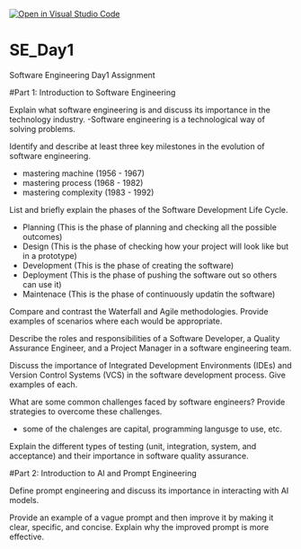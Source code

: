 [![Open in Visual Studio Code](https://classroom.github.com/assets/open-in-vscode-2e0aaae1b6195c2367325f4f02e2d04e9abb55f0b24a779b69b11b9e10269abc.svg)](https://classroom.github.com/online_ide?assignment_repo_id=15570397&assignment_repo_type=AssignmentRepo)
# SE_Day1
Software Engineering Day1 Assignment

#Part 1: Introduction to Software Engineering

Explain what software engineering is and discuss its importance in the technology industry.
-Software engineering is a technological way of solving problems.

Identify and describe at least three key milestones in the evolution of software engineering.
- mastering machine (1956 - 1967)
- mastering process (1968 - 1982)
- mastering complexity (1983 - 1992)


List and briefly explain the phases of the Software Development Life Cycle.
- Planning (This is the phase of planning and checking all the possible outcomes)
- Design (This is the phase of checking how your project will look like but in a prototype)
- Development (This is the phase of creating the software)
- Deployment (This is the phase of pushing the software out so others can use it)
- Maintenace (This is the phase of continuously updatin the software)


Compare and contrast the Waterfall and Agile methodologies. Provide examples of scenarios where each would be appropriate.


Describe the roles and responsibilities of a Software Developer, a Quality Assurance Engineer, and a Project Manager in a software engineering team.


Discuss the importance of Integrated Development Environments (IDEs) and Version Control Systems (VCS) in the software development process. Give examples of each.


What are some common challenges faced by software engineers? Provide strategies to overcome these challenges.
- some of the chalenges are capital, programming langusge to use, etc.


Explain the different types of testing (unit, integration, system, and acceptance) and their importance in software quality assurance.


#Part 2: Introduction to AI and Prompt Engineering


Define prompt engineering and discuss its importance in interacting with AI models.


Provide an example of a vague prompt and then improve it by making it clear, specific, and concise. Explain why the improved prompt is more effective.
